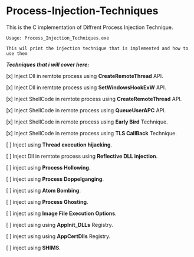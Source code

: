 # Process-Injection-Techniques

This is the C implementation of Diffrent Process Injection Technique.

```
Usage: Process_Injection_Techniques.exe

This wil print the injection technique that is implemented and how to use them
```



***Techniques that i will cover here:***

[x] Inject Dll in remtote process using **CreateRemoteThread** API.

[x] Inject Dll in remtote process using **SetWindowsHookExW** API.

[x] Inject ShellCode in remtote process using **CreateRemoteThread** API.

[x] Inject ShellCode in remote process using **QueueUserAPC** API.

[x] Inject ShellCode in remote process using **Early Bird** Technique.

[x] Inject ShellCode in remote process using **TLS CallBack** Technique.

[ ] Inject using **Thread execution hijacking**.

[ ] Inject Dll in remtote process using **Reflective DLL injection**.

[ ] inject using **Process Hollowing**.

[ ] inject using **Process Doppelganging**.

[ ] inject using **Atom Bombing**.

[ ] inject using **Process Ghosting**.

[ ] inject using **Image File Execution Options**.

[ ] inject using using **AppInit_DLLs** Registry.

[ ] inject using using **AppCertDlls** Registry.

[ ] inject using **SHIMS**.
